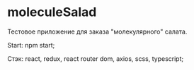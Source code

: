 # moleculeSalad
Тестовое приложение для заказа "молекулярного" салата.

Start: npm start;


Стэк: react, redux, react router dom, axios, scss, typescript;

